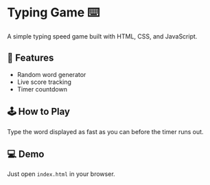 # Typing Game ⌨️

A simple typing speed game built with HTML, CSS, and JavaScript.

## 🚀 Features
- Random word generator
- Live score tracking
- Timer countdown

## 🕹️ How to Play
Type the word displayed as fast as you can before the timer runs out.

## 💻 Demo
Just open `index.html` in your browser.
